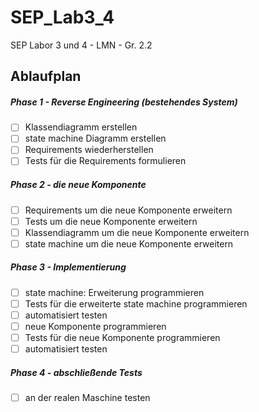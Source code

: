 SEP_Lab3_4
==========
SEP Labor 3 und 4 - LMN - Gr. 2.2

## Ablaufplan

##### Phase 1 - Reverse Engineering (bestehendes System)
- [ ] Klassendiagramm erstellen
- [ ] state machine Diagramm erstellen
- [ ] Requirements wiederherstellen
- [ ] Tests für die Requirements formulieren

##### Phase 2 - die neue Komponente
- [ ] Requirements um die neue Komponente erweitern
- [ ] Tests um die neue Komponente erweitern
- [ ] Klassendiagramm um die neue Komponente erweitern
- [ ] state machine um die neue Komponente erweitern

##### Phase 3 - Implementierung
- [ ] state machine: Erweiterung programmieren
- [ ] Tests für die erweiterte state machine programmieren
- [ ] automatisiert testen
- [ ] neue Komponente programmieren
- [ ] Tests für die neue Komponente programmieren
- [ ] automatisiert testen

##### Phase 4 - abschließende Tests
- [ ] an der realen Maschine testen